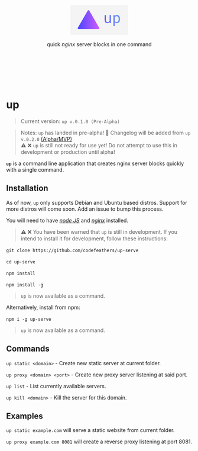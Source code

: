 <br /><br /><br /><br /><br />

<p alt="up—quick server blocks in one command" align="center"><img height="80"src="assets/icon.png"></p>

<p align="center">quick <em>nginx</em> server blocks in one command</p>

<br /><br /><br /><br /><br />

# up

> Current version: `up v.0.1.0 (Pre-Alpha)`

> Notes: `up` has landed in pre-alpha! 🎉 Changelog will be added from `up v.0.2.0` [(Alpha/MVP)](Roadmap.md)\
> ⚠️ ❌ `up` is still not ready for use yet! Do not attempt to use this in development or production until alpha!

**`up`** is a command line application that creates nginx server blocks quickly with a single command.


## Installation

As of now, `up` only supports Debian and Ubuntu based distros. Support for more distros will come soon. Add an issue to bump this process.

You will need to have [_node JS_](https://nodejs.org) and [_nginx_](https://nginx.org) installed.

> ⚠️ ❌ You have been warned that `up` is still in development. If you intend to install it for development, follow these instructions:

`git clone https://github.com/codefeathers/up-serve`

`cd up-serve`

`npm install`

`npm install -g`

> `up` is now available as a command.

Alternatively, install from npm:

`npm i -g up-serve`

> `up` is now available as a command.

## Commands

`up static <domain>` - Create new static server at current folder.

`up proxy <domain> <port>` - Create new proxy server listening at said port.

`up list` - List currently available servers.

`up kill <domain>` - Kill the server for this domain.

## Examples

`up static example.com` will serve a static website from current folder.

`up proxy example.com 8081` will create a reverse proxy listening at port 8081.
